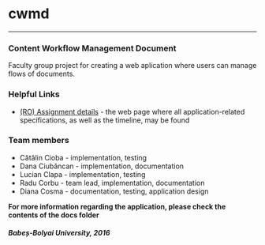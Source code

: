 # cwmd
---

### Content Workflow Management Document

Faculty group project for creating a web aplication where users can manage flows of documents.

### Helpful Links

* [(RO) Assignment details] - the web page where all application-related specifications, as well as the timeline, may be found

### Team members
* Cătălin Cioba  - implementation, testing
* Dana Ciubăncan - implementation, documentation
* Lucian Clapa   - implementation, testing
* Radu Corbu     - team lead, implementation, documentation
* Diana Cosma    - documentation, testing, application design

**For more information regarding the application, please check the contents of the docs folder**

###### **Babeș-Bolyai University, 2016**

[//]: # (These are reference links used in the body of this note and get stripped out when the markdown processor does its job)

[(RO) Assignment details]: <http://danmirceasuciu.wixsite.com/home/proiect-colectiv>

